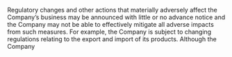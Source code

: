 Regulatory changes and other actions that materially adversely affect the Company’s business may be announced with little or
no  advance  notice  and  the  Company  may  not  be  able  to  effectively  mitigate  all  adverse  impacts  from  such  measures.  For
example, the Company is subject to changing regulations relating to the export and import of its products. Although the Company